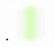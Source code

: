 - ![](https://raw.githubusercontent.com/cybercongress/prism/img-upload/components/1-molecules/saber+ion/button/bi-sided.png)